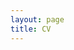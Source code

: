 ```yaml
---
layout: page
title: CV
---
```


<div id="pdf" style="height: 800px;"></div>
<script src="../js/pdfobject.min.js"></script>
<script>
PDFObject.embed("https://jacobdelgado1002.github.io/edge-computing-upr.github.io/assets/CV-JacobDelgadoLopez.pdf", "#pdf");
</script>